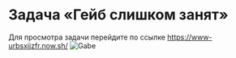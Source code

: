 # Задача «Гейб слишком занят»

Для просмотра задачи перейдите по ссылке https://www-urbsxjjzfr.now.sh/
![Gabe](https://user-images.githubusercontent.com/8963033/39253521-8183d8ec-48c1-11e8-9b58-664f0f126078.png)
